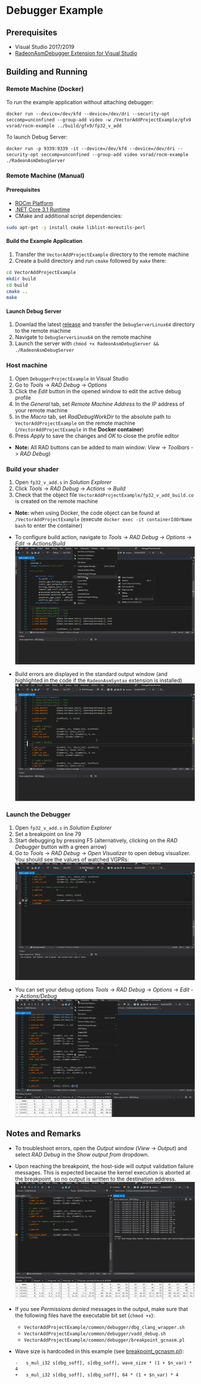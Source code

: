 # Debugger Example

## Prerequisites

* Visual Studio 2017/2019
* [RadeonAsmDebugger Extension for Visual Studio](../README.md#Installation)

## Building and Running

### Remote Machine (Docker)

To run the example application without attaching debugger:
```
docker run --device=/dev/kfd --device=/dev/dri --security-opt seccomp=unconfined --group-add video -w /VectorAddProjectExample/gfx9 vsrad/rocm-example ../build/gfx9/fp32_v_add
```

To launch Debug Server:
```
docker run -p 9339:9339 -it --device=/dev/kfd --device=/dev/dri --security-opt seccomp=unconfined --group-add video vsrad/rocm-example ./RadeonAsmDebugServer
```

### Remote Machine (Manual)

#### Prerequisites

* [ROCm Platform](https://rocm.github.io/ROCmInstall.html)
* [.NET Core 3.1 Runtime](https://dotnet.microsoft.com/download/dotnet-core/3.1)
* CMake and additional script dependencies:
```sh
sudo apt-get -y install cmake liblist-moreutils-perl
```

#### Build the Example Application

1. Transfer the `VectorAddProjectExample` directory to the remote machine
2. Create a build directory and run `cmake` followed by `make` there:
```sh
cd VectorAddProjectExample
mkdir build
cd build
cmake ..
make
```

#### Launch Debug Server

1. Downlad the latest [release](https://github.com/vsrad/radeon-asm-tools/releases) and transfer the `DebugServerLinux64` directory to the remote machine
2. Navigate to `DebugServerLinux64` on the remote machine
3. Launch the server with `chmod +x RadeonAsmDebugServer && ./RadeonAsmDebugServer`

### Host machine

1. Open `DebuggerProjectExample` in Visual Studio
2. Go to *Tools* -> *RAD Debug* -> *Options*
3. Click the *Edit* button in the opened window to edit the active debug profile
4. In the *General* tab, set *Remote Machine Address* to the IP address of your remote machine
5. In the *Macro* tab, set *RadDebugWorkDir* to the absolute path
to `VectorAddProjectExample` on the remote machine (`/VectorAddProjectExample` in the **Docker container**)
6. Press *Apply* to save the changes and *OK* to close the profile editor

* **Note:** All RAD buttons can be added to main window: *View* -> *Toolbars* -> *RAD Debug*)

### Build your shader

1. Open `fp32_v_add.s` in *Solution Explorer*
2. Click *Tools* -> *RAD Debug* -> *Actions* -> *Build*
3. Check that the object file `VectorAddProjectExample/fp32_v_add_build.co` is created on the remote machine

* **Note:** when using Docker, the code object can be found at `/VectorAddProjectExample` (execute `docker exec -it containerIdOrName bash` to enter the container)

* To configure build action, navigate to *Tools* -> *RAD Debug* -> *Options* -> *Edit* -> *Actions/Build*
    ![Build options](docs/build-options.gif)
* Build errors are displayed in the standard output window (and highlighted in the code if the `RadeonAsmSyntax` extension is installed)
    ![Build errors](docs/build-errors.gif)

### Launch the Debugger

1. Open `fp32_v_add.s` in *Solution Explorer*
2. Set a breakpoint on line 79
3. Start debugging by pressing F5 (alternatively, clicking on the *RAD Debugger* button with a green arrow)
4. Go to *Tools* -> *RAD Debug* -> *Open Visualizer* to open debug visualizer. You should
see the values of watched VGPRs:
![Visualizer output](docs/visualizer-output.gif)

* You can set your debug options *Tools* -> *RAD Debug* -> *Options* -> *Edit* -> *Actions/Debug*
    ![Debugger options](docs/debug-options.gif)

## Notes and Remarks

* To troubleshoot errors, open the *Output* window (*View* -> *Output*) and select *RAD Debug* in the *Show output from* dropdown.

* Upon reaching the breakpoint, the host-side will output validation failure messages. This is expected because the kernel execution is aborted at the breakpoint, so no output is written to the destination address.
![Visualizer output](docs/output-window.gif)

* If you see *Permissions denied* messages in the output, make sure that the following files have the executable bit set (`chmod +x`):
  - `VectorAddProjectExample/common/debugger/dbg_clang_wrapper.sh`
  - `VectorAddProjectExample/common/debugger/vadd_debug.sh`
  - `VectorAddProjectExample/common/debugger/breakpoint_gcnasm.pl`

* Wave size is hardcoded in this example (see [breakpoint_gcnasm.pl](VectorAddProjectExample/common/debugger/breakpoint_gcnasm.pl#L170)):
    ```
    -   s_mul_i32 s[dbg_soff], s[dbg_soff], wave_size * (1 + $n_var) * 4
    +   s_mul_i32 s[dbg_soff], s[dbg_soff], 64 * (1 + $n_var) * 4
    ```
